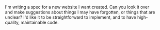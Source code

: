 I'm writing a spec for a new website I want created. Can you look it over and make suggestions about things I may have forgotten, or things that are unclear? I'd like it to be straightforward to implement, and to have high-quality, maintainable code.